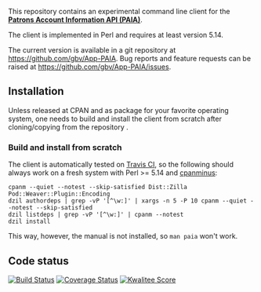 This repository contains an experimental command line client for the 
**[Patrons Account Information API (PAIA)](http://gbv.github.io/paia)**.

The client is implemented in Perl and requires at least version 5.14.

The current version is available in a git repository at
<https://github.com/gbv/App-PAIA>. Bug reports and feature requests can be
raised at <https://github.com/gbv/App-PAIA/issues>.

## Installation

Unless released at CPAN and as package for your favorite operating system,
one needs to build and install the client from scratch after cloning/copying
from the repository .

### Build and install from scratch

The client is automatically tested on [Travis CI](https://travis-ci.org), so
the following should always work on a fresh system with Perl >= 5.14 and
[cpanminus](http://search.cpan.org/perldoc?App::cpanminus):

    cpanm --quiet --notest --skip-satisfied Dist::Zilla Pod::Weaver::Plugin::Encoding
    dzil authordeps | grep -vP '[^\w:]' | xargs -n 5 -P 10 cpanm --quiet --notest --skip-satisfied
    dzil listdeps | grep -vP '[^\w:]' | cpanm --notest
    dzil install

This way, however, the manual is not installed, so `man paia` won't work.

## Code status

[![Build Status](https://travis-ci.org/nichtich/App-PAIA.png)](https://travis-ci.org/nichtich/App-PAIA)
[![Coverage Status](https://coveralls.io/repos/nichtich/App-PAIA/badge.png?branch=master)](https://coveralls.io/r/nichtich/App-PAIA?branch=master)
[![Kwalitee Score](http://cpants.cpanauthors.org/dist/App-PAIA.png)](http://cpants.cpanauthors.org/dist/App-PAIA)
